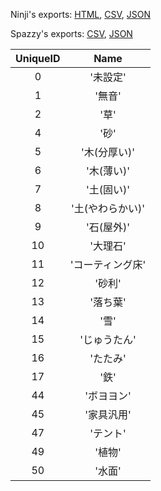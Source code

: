 Ninji's exports: [HTML](https://wuffs.org/acnh/bcsv_160/html/ColSoundAttributeParam.html), [CSV](https://wuffs.org/acnh/bcsv_160/csv/ColSoundAttributeParam.csv), [JSON](https://wuffs.org/acnh/bcsv_160/json/ColSoundAttributeParam.json)

Spazzy's exports: [CSV](https://github.com/McSpazzy/acnh-csv/blob/master/ColSoundAttributeParam.csv), [JSON](https://github.com/McSpazzy/acnh-json/blob/master/ColSoundAttributeParam.json)

| UniqueID | Name |
|:--:|:--:|
| 0 | '未設定' | 
| 1 | '無音' | 
| 2 | '草' | 
| 4 | '砂' | 
| 5 | '木(分厚い)' | 
| 6 | '木(薄い)' | 
| 7 | '土(固い)' | 
| 8 | '土(やわらかい)' | 
| 9 | '石(屋外)' | 
| 10 | '大理石' | 
| 11 | 'コーティング床' | 
| 12 | '砂利' | 
| 13 | '落ち葉' | 
| 14 | '雪' | 
| 15 | 'じゅうたん' | 
| 16 | 'たたみ' | 
| 17 | '鉄' | 
| 44 | 'ボヨヨン' | 
| 45 | '家具汎用' | 
| 47 | 'テント' | 
| 49 | '植物' | 
| 50 | '水面' | 

